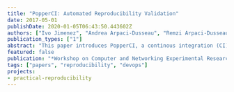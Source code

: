 ```yaml
---
title: "PopperCI: Automated Reproducibility Validation"
date: 2017-05-01
publishDate: 2020-01-05T06:43:50.443602Z
authors: ["Ivo Jimenez", "Andrea Arpaci-Dusseau", "Remzi Arpaci-Dusseau", "Jay Lofstead", "Carlos Maltzahn", "Kathryn Mohror", "Robert Ricci"]
publication_types: ["1"]
abstract: "This paper introduces PopperCI, a continous integration (CI) service hosted at UC Santa Cruz that allows researchers to automate the end-to-end execution and validation of experiments. PopperCI assumes that experiments follow Popper, a convention for implementing experiments and writing articles following a DevOps approach that has been proposed recently. PopperCI runs experiments on public, private or government-fundend cloud infrastructures in a fully automated way. We describe how PopperCI executes experiments and present a use case that illustrates the usefulness of the service."
featured: false
publication: "*Workshop on Computer and Networking Experimental Research Using Testbeds (CNERT'17) in conjunction with IEEE INFOCOM 2017*"
tags: ["papers", "reproducibility", "devops"]
projects:
- practical-reproducibility
---
```


